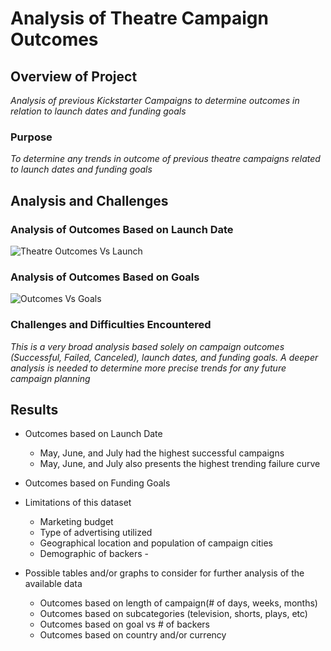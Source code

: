 # Analysis of Theatre Campaign Outcomes

## Overview of Project
*Analysis of previous Kickstarter Campaigns to determine outcomes in relation to launch dates and funding goals* 

### Purpose
*To determine any trends in outcome of previous theatre campaigns related to launch dates and funding goals*

## Analysis and Challenges

### Analysis of Outcomes Based on Launch Date
![Theatre Outcomes Vs Launch](https://user-images.githubusercontent.com/88911655/134045281-f17115f7-0d30-43ed-8ff6-ba78d44f7a20.png)


### Analysis of Outcomes Based on Goals
![Outcomes Vs Goals](https://user-images.githubusercontent.com/88911655/134045436-d3d9b9a5-4c70-4c61-b3b4-bc1272ace181.png)


### Challenges and Difficulties Encountered
*This is a very broad analysis based solely on campaign outcomes (Successful, Failed, Canceled), launch dates, and funding goals.  A deeper analysis is needed to determine more precise trends for any future campaign planning*

## Results

- Outcomes based on Launch Date
  - May, June, and July had the highest successful campaigns
  - May, June, and July also presents the highest trending failure curve



- Outcomes based on Funding Goals

- Limitations of this dataset
  - Marketing budget
  - Type of advertising utilized
  - Geographical location and population of campaign cities
  - Demographic of backers  -  

- Possible tables and/or graphs to consider for further analysis of the available data
  - Outcomes based on length of campaign(# of days, weeks, months)
  - Outcomes based on subcategories (television, shorts, plays, etc)
  - Outcomes based on goal vs # of backers
  - Outcomes based on country and/or currency
      

